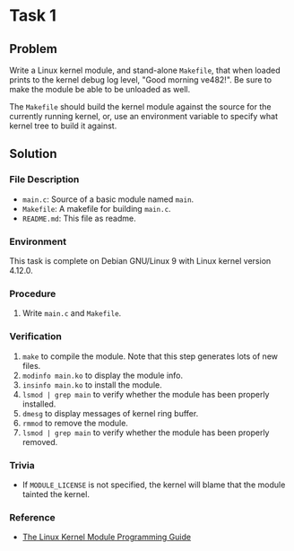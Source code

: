 # Task 1

## Problem

Write a Linux kernel module, and stand-alone `Makefile`, that when loaded prints to the kernel debug log level, "Good morning ve482!". Be sure to make the module be able to be unloaded as well.

The `Makefile` should build the kernel module against the source for the currently running kernel, or, use an environment variable to specify what kernel tree to build it against.



## Solution

### File Description

- `main.c`: Source of a basic module named `main`.
- `Makefile`: A makefile for building `main.c`.
- `README.md`: This file as readme.





### Environment

This task is complete on Debian GNU/Linux 9 with Linux kernel version 4.12.0.



### Procedure

1. Write `main.c` and `Makefile`.




### Verification

1. `make` to compile the module. Note that this step generates lots of new files.
2. `modinfo main.ko` to display the module info.
3. `insinfo main.ko` to install the module.
4. `lsmod | grep main` to verify whether the module has been properly installed.
5. `dmesg` to display messages of kernel ring buffer.
6. `rmmod` to remove the module.
7. `lsmod | grep main` to verify whether the module has been properly removed.




### Trivia

- If `MODULE_LICENSE` is not specified, the kernel will blame that the module tainted the kernel.



### Reference

- [The Linux Kernel Module Programming Guide](http://tldp.org/LDP/lkmpg/2.6/html/)

